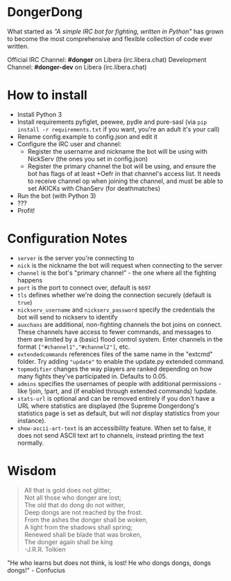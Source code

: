 DongerDong
=================
What started as *"A simple IRC bot for fighting, written in Python"* has grown to become the most comprehensive and flexible collection of code ever written.

Official IRC Channel: **#donger** on Libera (irc.libera.chat)
Development Channel: **#donger-dev** on Libera (irc.libera.chat)

How to install
==============

 * Install Python 3
 * Install requirements pyfiglet, peewee, pydle and pure-sasl (via `pip install -r requirements.txt` if you want, you're an adult it's your call)
 * Rename config.example to config.json and edit it
 * Configure the IRC user and channel:
   * Register the username and nickname the bot will be using with NickServ (the ones you set in config.json)
   * Register the primary channel the bot will be using, and ensure the bot has flags of at least +Oefr in that channel's access list. It needs to receive channel op when joining the channel, and must be able to set AKICKs with ChanServ (for deathmatches)
 * Run the bot (with Python 3)
 * ???
 * Profit!

Configuration Notes
=============
 * `server` is the server you're connecting to
 * `nick` is the nickname the bot will request when connecting to the server
 * `channel` is the bot's "primary channel" - the one where all the fighting happens
 * `port` is the port to connect over, default is `6697`
 * `tls` defines whether we're doing the connection securely (default is `true`)
 * `nickserv_username` and `nickserv_password` specify the credentials the bot will send to nickserv to identify
 * `auxchans` are additional, non-fighting channels the bot joins on connect. These channels have access to fewer commands, and messages to them are limited by a (basic) flood control system. Enter channels in the format `["#channel1","#channel2"]`, etc.
 * `extendedcommands` references files of the same name in the "extcmd" folder. Try adding `"update"` to enable the update.py extended command.
 * `topmodifier` changes the way players are ranked depending on how many fights they've participated in. Defaults to 0.05.
 * `admins` specifies the usernames of people with additional permissions - like !join, !part, and (if enabled through extended commands) !update.
 * `stats-url` is optional and can be removed entirely if you don't have a URL where statistics are displayed (the Supreme Dongerdong's statistics page is set as default, but will *not* display statistics from your instance).
 * `show-ascii-art-text` is an accessibility feature. When set to false, it does not send ASCII text art to channels, instead printing the text normally.

Wisdom
======

>All that is gold does not glitter,  
>Not all those who donger are lost;  
>The old that do dong do not wither,  
>Deep dongs are not reached by the frost.  
>From the ashes the donger shall be woken,  
>A light from the shadows shall spring;  
>Renewed shall be blade that was broken,  
>The donger again shall be king  
-J.R.R. Tolkien

"He who learns but does not think, is lost! He who dongs dongs, dongs dongs!" - Confucius
